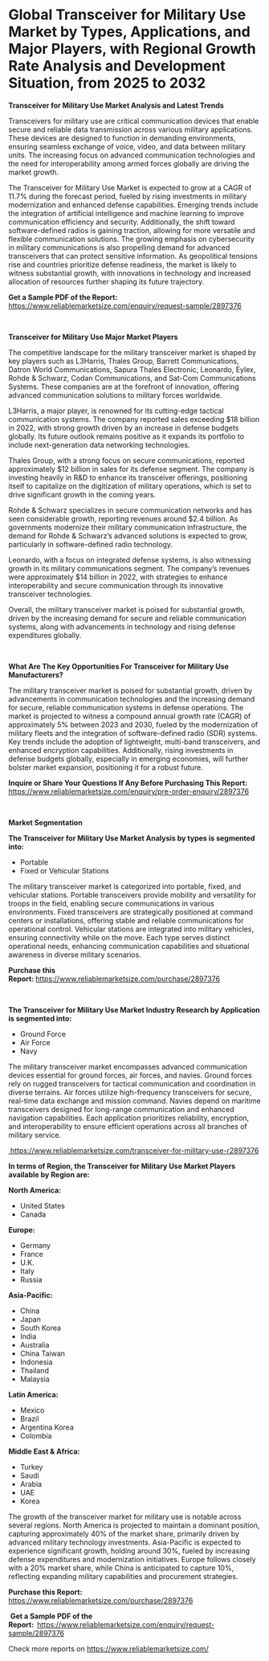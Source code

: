 <p><h1>Global Transceiver for Military Use Market by Types, Applications, and Major Players, with Regional Growth Rate Analysis and Development Situation, from 2025 to 2032</h1></p><p><strong>Transceiver for Military Use Market Analysis and Latest Trends</strong></p>
<p><p>Transceivers for military use are critical communication devices that enable secure and reliable data transmission across various military applications. These devices are designed to function in demanding environments, ensuring seamless exchange of voice, video, and data between military units. The increasing focus on advanced communication technologies and the need for interoperability among armed forces globally are driving the market growth.</p><p>The Transceiver for Military Use Market is expected to grow at a CAGR of 11.7% during the forecast period, fueled by rising investments in military modernization and enhanced defense capabilities. Emerging trends include the integration of artificial intelligence and machine learning to improve communication efficiency and security. Additionally, the shift toward software-defined radios is gaining traction, allowing for more versatile and flexible communication solutions. The growing emphasis on cybersecurity in military communications is also propelling demand for advanced transceivers that can protect sensitive information. As geopolitical tensions rise and countries prioritize defense readiness, the market is likely to witness substantial growth, with innovations in technology and increased allocation of resources further shaping its future trajectory.</p></p>
<p><strong>Get a Sample PDF of the Report:&nbsp;</strong> <a href="https://www.reliablemarketsize.com/enquiry/request-sample/2897376?utm_campaign=3528&utm_medium=2&utm_source=Github&utm_content=ia&utm_term=15032025&utm_id=transceiver-for-military-use">https://www.reliablemarketsize.com/enquiry/request-sample/2897376</a></p>
<p>&nbsp;</p>
<p><strong>Transceiver for Military Use Major Market Players</strong></p>
<p><p>The competitive landscape for the military transceiver market is shaped by key players such as L3Harris, Thales Group, Barrett Communications, Datron World Communications, Sapura Thales Electronic, Leonardo, Eylex, Rohde & Schwarz, Codan Communications, and Sat-Com Communications Systems. These companies are at the forefront of innovation, offering advanced communication solutions to military forces worldwide.</p><p>L3Harris, a major player, is renowned for its cutting-edge tactical communication systems. The company reported sales exceeding $18 billion in 2022, with strong growth driven by an increase in defense budgets globally. Its future outlook remains positive as it expands its portfolio to include next-generation data networking technologies.</p><p>Thales Group, with a strong focus on secure communications, reported approximately $12 billion in sales for its defense segment. The company is investing heavily in R&D to enhance its transceiver offerings, positioning itself to capitalize on the digitization of military operations, which is set to drive significant growth in the coming years.</p><p>Rohde & Schwarz specializes in secure communication networks and has seen considerable growth, reporting revenues around $2.4 billion. As governments modernize their military communication infrastructure, the demand for Rohde & Schwarz’s advanced solutions is expected to grow, particularly in software-defined radio technology.</p><p>Leonardo, with a focus on integrated defense systems, is also witnessing growth in its military communications segment. The company’s revenues were approximately $14 billion in 2022, with strategies to enhance interoperability and secure communication through its innovative transceiver technologies.</p><p>Overall, the military transceiver market is poised for substantial growth, driven by the increasing demand for secure and reliable communication systems, along with advancements in technology and rising defense expenditures globally.</p></p>
<p>&nbsp;</p>
<p><strong>What Are The Key Opportunities For Transceiver for Military Use Manufacturers?</strong></p>
<p><p>The military transceiver market is poised for substantial growth, driven by advancements in communication technologies and the increasing demand for secure, reliable communication systems in defense operations. The market is projected to witness a compound annual growth rate (CAGR) of approximately 5% between 2023 and 2030, fueled by the modernization of military fleets and the integration of software-defined radio (SDR) systems. Key trends include the adoption of lightweight, multi-band transceivers, and enhanced encryption capabilities. Additionally, rising investments in defense budgets globally, especially in emerging economies, will further bolster market expansion, positioning it for a robust future.</p></p>
<p><strong>Inquire or Share Your Questions If Any Before Purchasing This Report:</strong> <a href="https://www.reliablemarketsize.com/enquiry/pre-order-enquiry/2897376?utm_campaign=3528&utm_medium=2&utm_source=Github&utm_content=ia&utm_term=15032025&utm_id=transceiver-for-military-use">https://www.reliablemarketsize.com/enquiry/pre-order-enquiry/2897376</a></p>
<p>&nbsp;</p>
<p><strong>Market Segmentation</strong></p>
<p><strong>The Transceiver for Military Use Market Analysis by types is segmented into:</strong></p>
<p><ul><li>Portable</li><li>Fixed or Vehicular Stations</li></ul></p>
<p><p>The military transceiver market is categorized into portable, fixed, and vehicular stations. Portable transceivers provide mobility and versatility for troops in the field, enabling secure communications in various environments. Fixed transceivers are strategically positioned at command centers or installations, offering stable and reliable communications for operational control. Vehicular stations are integrated into military vehicles, ensuring connectivity while on the move. Each type serves distinct operational needs, enhancing communication capabilities and situational awareness in diverse military scenarios.</p></p>
<p><strong>Purchase this Report:&nbsp;</strong><a href="https://www.reliablemarketsize.com/purchase/2897376?utm_campaign=3528&utm_medium=2&utm_source=Github&utm_content=ia&utm_term=15032025&utm_id=transceiver-for-military-use">https://www.reliablemarketsize.com/purchase/2897376</a></p>
<p>&nbsp;</p>
<p><strong>The Transceiver for Military Use Market Industry Research by Application is segmented into:</strong></p>
<p><ul><li>Ground Force</li><li>Air Force</li><li>Navy</li></ul></p>
<p><p>The military transceiver market encompasses advanced communication devices essential for ground forces, air forces, and navies. Ground forces rely on rugged transceivers for tactical communication and coordination in diverse terrains. Air forces utilize high-frequency transceivers for secure, real-time data exchange and mission command. Navies depend on maritime transceivers designed for long-range communication and enhanced navigation capabilities. Each application prioritizes reliability, encryption, and interoperability to ensure efficient operations across all branches of military service.</p></p>
<p><a href="https://www.reliablemarketsize.com/transceiver-for-military-use-r2897376?utm_campaign=3528&utm_medium=2&utm_source=Github&utm_content=ia&utm_term=15032025&utm_id=transceiver-for-military-use">&nbsp;https://www.reliablemarketsize.com/transceiver-for-military-use-r2897376</a></p>
<p><strong>In terms of Region, the Transceiver for Military Use Market Players available by Region are:</strong></p>
<p>
    <p> <strong> North America: </strong>
        <ul>
            <li>United States</li>
            <li>Canada</li>
        </ul>
        </p> 
    <p> <strong> Europe: </strong>
        <ul>
            <li>Germany</li>
            <li>France</li>
            <li>U.K.</li>
            <li>Italy</li>
            <li>Russia</li>
        </ul>
        </p> 
    <p> <strong> Asia-Pacific: </strong>
        <ul>
            <li>China</li>
            <li>Japan</li>
            <li>South Korea</li>
            <li>India</li>
            <li>Australia</li>
            <li>China Taiwan</li>
            <li>Indonesia</li>
            <li>Thailand</li>
            <li>Malaysia</li>
        </ul>
        </p> 
    <p> <strong> Latin America: </strong>
        <ul>
            <li>Mexico</li>
            <li>Brazil</li>
            <li>Argentina Korea</li>
            <li>Colombia</li>
        </ul>
        </p> 
    <p> <strong> Middle East & Africa: </strong>
        <ul>
            <li>Turkey</li>
            <li>Saudi</li>
            <li>Arabia</li>
            <li>UAE</li>
            <li>Korea</li>
        </ul>
    </p>
    </p>
<p><p>The growth of the transceiver market for military use is notable across several regions. North America is projected to maintain a dominant position, capturing approximately 40% of the market share, primarily driven by advanced military technology investments. Asia-Pacific is expected to experience significant growth, holding around 30%, fueled by increasing defense expenditures and modernization initiatives. Europe follows closely with a 20% market share, while China is anticipated to capture 10%, reflecting expanding military capabilities and procurement strategies.</p></p>
<p><strong>Purchase this Report: </strong><a href="https://www.reliablemarketsize.com/purchase/2897376?utm_campaign=3528&utm_medium=2&utm_source=Github&utm_content=ia&utm_term=15032025&utm_id=transceiver-for-military-use">https://www.reliablemarketsize.com/purchase/2897376</a></p>
<p>&nbsp;<strong>Get a Sample PDF of the Report:&nbsp;&nbsp;</strong><a href="https://www.reliablemarketsize.com/enquiry/request-sample/2897376?utm_campaign=3528&utm_medium=2&utm_source=Github&utm_content=ia&utm_term=15032025&utm_id=transceiver-for-military-use">https://www.reliablemarketsize.com/enquiry/request-sample/2897376</a></p>
<p><strong></strong></p>
<p>Check more reports on <a href="https://www.reliablemarketsize.com/?utm_campaign=3528&utm_medium=2&utm_source=Github&utm_content=ia&utm_term=15032025&utm_id=transceiver-for-military-use">https://www.reliablemarketsize.com/</a></p>